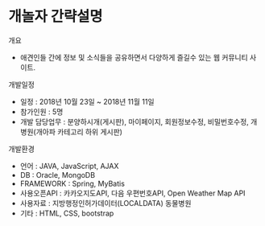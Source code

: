 # 개놀자 간략설명

개요
+ 애견인들 간에 정보 및 소식들을 공유하면서 다양하게 즐길수 있는 웹 커뮤니티 사이트.

개발일정
+ 일정 : 2018년 10월 23일 ~ 2018년 11월 11일
+ 참가인원 : 5명
+ 개발 담당업무 : 분양하시개(게시판), 마이페이지, 회원정보수정, 비밀번호수정, 개병원(개아파 카테고리 하위 게시판)

개발환경
+ 언어 : JAVA, JavaScript, AJAX
+ DB : Oracle, MongoDB
+ FRAMEWORK : Spring, MyBatis
+ 사용오픈API : 카카오지도API, 다음 우편번호API, Open Weather Map API
+ 사용자료 : 지방행정인허가데이터(LOCALDATA) 동물병원 
+ 기타 : HTML, CSS, bootstrap
